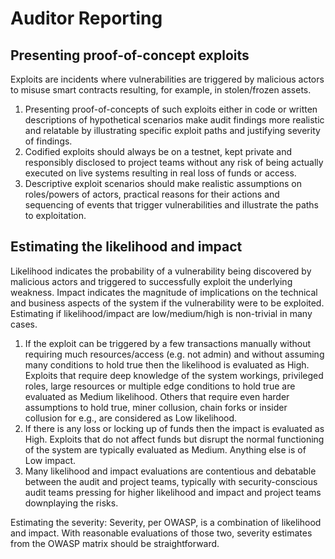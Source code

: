# Auditor Reporting

## Presenting proof-of-concept exploits

Exploits are incidents where vulnerabilities are triggered by malicious actors to misuse smart contracts resulting, for example, in stolen/frozen assets.

1. Presenting proof-of-concepts of such exploits either in code or written descriptions of hypothetical scenarios make audit findings more realistic and relatable by illustrating specific exploit paths and justifying severity of findings.
2. Codified exploits should always be on a testnet, kept private and responsibly disclosed to project teams without any risk of being actually executed on live systems resulting in real loss of funds or access.
3. Descriptive exploit scenarios should make realistic assumptions on roles/powers of actors, practical reasons for their actions and sequencing of events that trigger vulnerabilities and illustrate the paths to exploitation.

## Estimating the likelihood and impact

Likelihood indicates the probability of a vulnerability being discovered by malicious actors and triggered to successfully exploit the underlying weakness. Impact indicates the magnitude of implications on the technical and business aspects of the system if the vulnerability were to be exploited. Estimating if likelihood/impact are low/medium/high is non-trivial in many cases.

1. If the exploit can be triggered by a few transactions manually without requiring much resources/access (e.g. not admin) and without assuming many conditions to hold true then the likelihood is evaluated as High. Exploits that require deep knowledge of the system workings, privileged roles, large resources or multiple edge conditions to hold true are evaluated as Medium likelihood. Others that require even harder assumptions to hold true, miner collusion, chain forks or insider collusion for e.g., are considered as Low likelihood.
2. If there is any loss or locking up of funds then the impact is evaluated as High. Exploits that do not affect funds but disrupt the normal functioning of the system are typically evaluated as Medium. Anything else is of Low impact.
3. Many likelihood and impact evaluations are contentious and debatable between the audit and project teams, typically with security-conscious audit teams pressing for higher likelihood and impact and project teams downplaying the risks.

Estimating the severity: Severity, per OWASP, is a combination of likelihood and impact. With reasonable evaluations of those two, severity estimates from the OWASP matrix should be straightforward.
